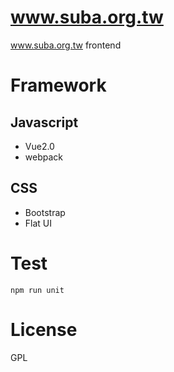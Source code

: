 # www.suba.org.tw
www.suba.org.tw frontend

# Framework

## Javascript
  * Vue2.0
  * webpack

## CSS
  * Bootstrap
  * Flat UI

# Test

    npm run unit

# License

GPL
